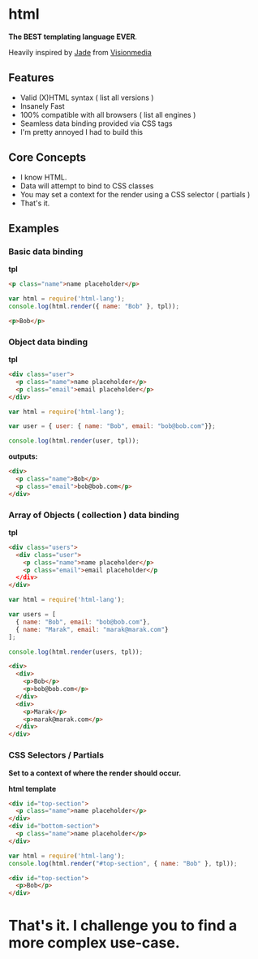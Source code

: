 # html

**The BEST templating language EVER**.

Heavily inspired by [Jade](http://github.com/visionmedia/jade) from [Visionmedia](http://github.com/visionmedia/)

## Features

 - Valid (X)HTML syntax ( list all versions )
 - Insanely Fast 
 - 100% compatible with all browsers ( list all engines )
 - Seamless data binding provided via CSS tags
 - I'm pretty annoyed I had to build this

## Core Concepts 

 - I know HTML.
 - Data will attempt to bind to CSS classes
 - You may set a context for the render using a CSS selector ( partials )
 - That's it.

## Examples

### Basic data binding

**tpl**

```html
<p class="name">name placeholder</p>
```

```js
var html = require('html-lang');
console.log(html.render({ name: "Bob" }, tpl));
```

```html
<p>Bob</p>
```

### Object data binding

**tpl**

```html
<div class="user">
  <p class="name">name placeholder</p>
  <p class="email">email placeholder</p>
</div>
```

```js
var html = require('html-lang');

var user = { user: { name: "Bob", email: "bob@bob.com"}};

console.log(html.render(user, tpl));
```

**outputs:**

```html
<div>
  <p class="name">Bob</p>
  <p class="email">bob@bob.com</p>
</div>
```

### Array of Objects ( collection ) data binding

**tpl**

```html
<div class="users">
  <div class="user">
    <p class="name">name placeholder</p>
    <p class="email">email placeholder</p
  </div>
</div>
```

```js
var html = require('html-lang');

var users = [ 
  { name: "Bob", email: "bob@bob.com"}, 
  { name: "Marak", email: "marak@marak.com"}
];

console.log(html.render(users, tpl));
```

```html
<div>
  <div>
    <p>Bob</p>
    <p>bob@bob.com</p>
  </div>
  <div>
    <p>Marak</p>
    <p>marak@marak.com</p>
  </div>
</div>
```

### CSS Selectors / Partials

**Set to a context of where the render should occur.**

**html template**

```html
<div id="top-section">
  <p class="name">name placeholder</p>
</div>
<div id="bottom-section">
  <p class="name">name placeholder</p>
</div>
```

```js
var html = require('html-lang');
console.log(html.render("#top-section", { name: "Bob" }, tpl));
```

```html
<div id="top-section">
  <p>Bob</p>
</div>
```

# That's it. I challenge you to find a more complex use-case.